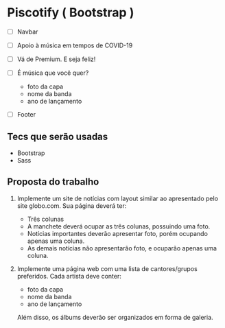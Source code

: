 # Piscotify ( Bootstrap )

- [ ] Navbar

- [ ] Apoio à música em tempos de COVID-19

- [ ] Vá de Premium. E seja feliz!

- [ ] É música que você quer?
    - foto da capa
    - nome da banda
    - ano de lançamento

- [ ] Footer

## Tecs que serão usadas

- Bootstrap
- Sass


## Proposta do trabalho

1. Implemente um site de notícias com layout similar ao apresentado pelo site globo.com. Sua página deverá ter:
    - Três colunas 
    - A manchete deverá ocupar as três colunas, possuindo uma foto. 
    - Notícias importantes deverão apresentar foto, porém ocupando apenas uma coluna. 
    - As demais notícias não apresentarão foto, e ocuparão apenas uma coluna.

2. Implemente uma página web com uma lista de cantores/grupos preferidos. Cada artista deve conter:
    - foto da capa
    - nome da banda
    - ano de lançamento
     
    Além disso, os álbums deverão ser organizados em forma de galeria.



